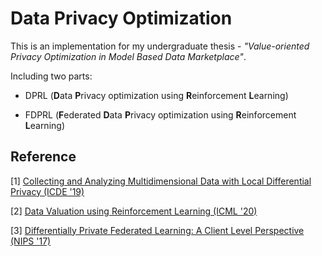 # Data Privacy Optimization

This is an implementation for my undergraduate thesis - _"Value-oriented Privacy Optimization in Model Based Data Marketplace"_.

Including two parts:

* DPRL (**D**ata **P**rivacy optimization using **R**einforcement **L**earning)

* FDPRL (**F**ederated **D**ata **P**rivacy optimization using **R**einforcement **L**earning)

## Reference

[1] [Collecting and Analyzing Multidimensional Data with Local Differential Privacy (ICDE '19)](https://arxiv.org/pdf/1907.00782.pdf)

[2] [Data Valuation using Reinforcement Learning (ICML '20)](http://proceedings.mlr.press/v119/yoon20a/yoon20a.pdf)

[3] [Differentially Private Federated Learning: A Client Level Perspective (NIPS '17)](https://arxiv.org/pdf/1712.07557.pdf)